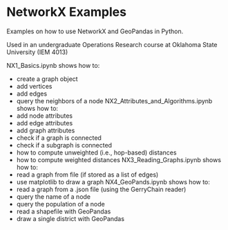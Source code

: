 # NetworkX Examples
Examples on how to use NetworkX and GeoPandas in Python.

Used in an undergraduate Operations Research course at Oklahoma State University (IEM 4013)

NX1_Basics.ipynb shows how to:
  - create a graph object
  - add vertices
  - add edges
  - query the neighbors of a node
NX2_Attributes_and_Algorithms.ipynb shows how to:
  - add node attributes
  - add edge attributes
  - add graph attributes
  - check if a graph is connected
  - check if a subgraph is connected
  - how to compute unweighted (i.e., hop-based) distances
  - how to compute weighted distances
NX3_Reading_Graphs.ipynb shows how to:
  - read a graph from file (if stored as a list of edges)
  - use matplotlib to draw a graph
NX4_GeoPands.ipynb shows how to:
  - read a graph from a .json file (using the GerryChain reader)
  - query the name of a node
  - query the population of a node
  - read a shapefile with GeoPandas
  - draw a single district with GeoPandas
